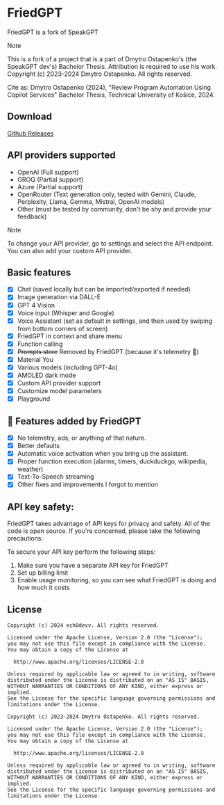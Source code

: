 # FriedGPT

FriedGPT is a fork of SpeakGPT

> [!NOTE]
> 
> This is a fork of a project that is a part of Dmytro Ostapenko's (the SpeakGPT dev's) Bachelor Thesis. Attribution is required to use his work. Copyright (c) 2023-2024 Dmytro Ostapenko. All rights reserved.
>
> Cite as: Dmytro Ostapenko (2024), "Review Program Automation Using Copilot Services" Bachelor Thesis, Technical University of Košice, 2024.

## Download

[Github Releases](https://github.com/ech0devv/fried-gpt/releases)


## API providers supported

- OpenAI (Full support)
- GROQ (Partial support)
- Azure (Partial support)
- OpenRouter (Text generation only, tested with Gemini, Claude, Perplexity, Llama, Gemma, Mistral, OpenAI models)
- Other (must be tested by community, don't be shy and provide your feedback)

> [!NOTE]
> 
> To change your API provider, go to settings and select the API endpoint. You can also add your custom API provider.


## Basic features
- [x] Chat (saved locally but can be imported/exported if needed)
- [x] Image generation via DALL-E
- [x] GPT 4 Vision
- [x] Voice input (Whisper and Google)
- [x] Voice Assistant (set as default in settings, and then used by swiping from bottom corners of screen)
- [x] FriedGPT in context and share menu
- [x] Function calling
- [x] ~~Prompts store~~ Removed by FriedGPT (because it's telemetry 🤢)
- [x] Material You
- [x] Various models (including GPT-4o)
- [x] AMOLED dark mode
- [x] Custom API provider support
- [x] Customize model parameters
- [x] Playground

## 🍗 Features added by FriedGPT
- [x] No telemetry, ads, or anything of that nature.
- [x] Better defaults
- [x] Automatic voice activation when you bring up the assistant.
- [x] Proper function execution (alarms, timers, duckduckgo, wikipedia, weather)
- [x] Text-To-Speech streaming
- [x] Other fixes and improvements I forgot to mention

## API key safety:

FriedGPT takes advantage of API keys for privacy and safety. All of the code is open source.
If you're concerned, please take the following precautions:

To secure your API key perform the following steps:

1. Make sure you have a separate API key for FriedGPT
2. Set up billing limit
3. Enable usage monitoring, so you can see what FriedGPT is doing and how much it costs

## License

```
Copyright (c) 2024 ech0devv. All rights reserved.

Licensed under the Apache License, Version 2.0 (the "License");
you may not use this file except in compliance with the License.
You may obtain a copy of the License at

  http://www.apache.org/licenses/LICENSE-2.0

Unless required by applicable law or agreed to in writing, software
distributed under the License is distributed on an "AS IS" BASIS,
WITHOUT WARRANTIES OR CONDITIONS OF ANY KIND, either express or implied.
See the License for the specific language governing permissions and
limitations under the License.
```

```
Copyright (c) 2023-2024 Dmytro Ostapenko. All rights reserved.

Licensed under the Apache License, Version 2.0 (the "License");
you may not use this file except in compliance with the License.
You may obtain a copy of the License at

  http://www.apache.org/licenses/LICENSE-2.0

Unless required by applicable law or agreed to in writing, software
distributed under the License is distributed on an "AS IS" BASIS,
WITHOUT WARRANTIES OR CONDITIONS OF ANY KIND, either express or implied.
See the License for the specific language governing permissions and
limitations under the License.
```
